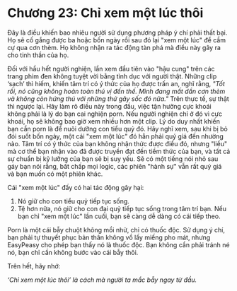 # Chương 23: Chỉ xem một lúc thôi

Đây là điều khiến bao nhiêu người sử dụng phương pháp ý chí phải thất bại. Họ sẽ cố gắng được ba hoặc bốn ngày rồi sau đó lại "xem một lúc" để cầm cự qua cơn thèm. Họ không nhận ra tác động tàn phá mà điều này gây ra cho tinh thần của họ.

Đối với hầu hết người nghiện, lần xem đầu tiên vào "hậu cung" trên các trang phim đen không tuyệt vời bằng tình dục với người thật. Những clip ‘sạch’ thì hiếm, khiến tâm trí có ý thức của họ được trấn an, nghĩ rằng, *"Tốt rồi, nó cũng không hoàn toàn thú vị đến thế. Mình đang mất dần cơn thèm và không còn hứng thú với những thứ gây sốc đó nữa."* Trên thực tế, sự thật thì ngược lại. Hãy làm rõ điều này trong đầu, việc tận hưởng cực khoái không phải là lý do bạn cai nghiện porn. Nếu người nghiện chỉ ở đó vì cực khoái, họ sẽ không bao giờ xem nhiều hơn một clip. Lý do duy nhất khiến bạn cần porn là để nuôi dưỡng con tiểu quỷ đó. Hãy nghĩ xem, sau khi bị bỏ đói suốt bốn ngày, một cái "xem một lúc" đó hẳn phải quý giá đến nhường nào. Tâm trí có ý thức của bạn không nhận thức được điều đó, nhưng "liều" mà cơ thể bạn nhận vào đã được truyền đạt đến tiềm thức của bạn, và tất cả sự chuẩn bị kỹ lưỡng của bạn sẽ bị suy yếu. Sẽ có một tiếng nói nhỏ sau gáy bạn nói rằng, bất chấp mọi logic, các phiên "hành sự" vẫn rất quý giá và bạn muốn có một phiên khác.

Cái "xem một lúc" đấy có hai tác động gây hại:

1. Nó giữ cho con tiểu quỷ tiếp tục sống.
2. Tệ hơn nữa, nó giữ cho con đại quỷ tiếp tục sống trong tâm trí bạn. Nếu bạn chỉ "xem một lúc" lần cuối, bạn sẽ càng dễ dàng có cái tiếp theo.

Porn là một cái bẫy chuột không mồi nhử, chỉ có thuốc độc. Sử dụng ý chí, bạn phải tự thuyết phục bản thân không vồ lấy miếng pho mát, nhưng EasyPeasy cho phép bạn thấy nó là thuốc độc. Bạn không cần phải tránh né nó, bạn chỉ cần không bước vào cái bẫy thôi.

Trên hết, hãy nhớ:

*‘Chỉ xem một lúc thôi’ là cách mà người ta mắc bẫy ngay từ đầu.*